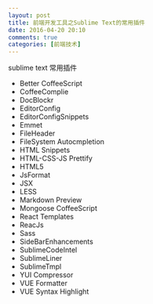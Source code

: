 ```yaml
---
layout: post
title: 前端开发工具之Sublime Text的常用插件
date: 2016-04-20 20:10
comments: true
categories: [前端技术]
---
```


sublime text 常用插件

- Better CoffeeScript
- CoffeeComplie
- DocBlockr
- EditorConfig
- EditorConfigSnippets
- Emmet
- FileHeader
- FileSystem Autocmpletion
- HTML Snippets
- HTML-CSS-JS Prettify
- HTML5
- JsFormat
- JSX
- LESS
- Markdown Preview
- Mongoose CoffeeScript
- React Templates
- ReacJs
- Sass
- SideBarEnhancements
- SublimeCodeIntel
- SublimeLiner
- SublimeTmpl
- YUI Compressor
- VUE Formatter
- VUE Syntax Highlight
